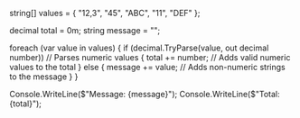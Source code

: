 string[] values = { "12,3", "45", "ABC", "11", "DEF" };

decimal total = 0m;
string message = "";

foreach (var value in values)
{
    if (decimal.TryParse(value, out decimal number)) // Parses numeric values
    {
        total += number; // Adds valid numeric values to the total
    }
    else
    {
        message += value; // Adds non-numeric strings to the message
    }
}

Console.WriteLine($"Message: {message}");
Console.WriteLine($"Total: {total}");